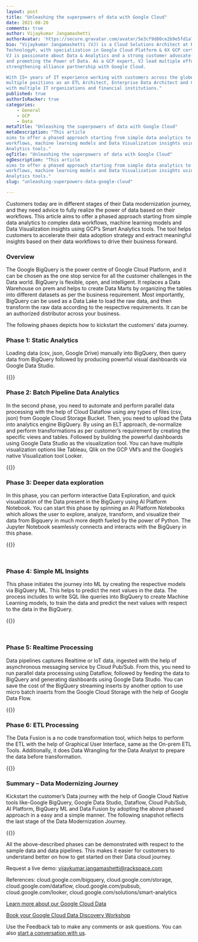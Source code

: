 ```yaml
---
layout: post
title: "Unleashing the superpowers of data with Google Cloud"
date: 2021-08-20
comments: true
author: Vijaykumar Jangamashetti
authorAvatar: 'https://secure.gravatar.com/avatar/5e3cf9d80ce2b9e5fd1a71bf6d06133c'
bio: "Vijaykumar Jangamashetti (VJ) is a Cloud Solutions Architect at Rackspace 
Technology®, with specialization in Google Cloud Platform & 6X GCP certified. 
VJ is passionate about Data & Analytics and a strong customer advocate--educating 
and promoting the Power of Data. As a GCP expert, VJ lead multiple efforts in 
strengthening alliance partnership with Google Cloud.

With 15+ years of IT experience working with customers across the globe with 
multiple positions as an ETL Architect, Enterprise Data Architect and Cloud Architect 
with multiple IT organizations and financial institutions."
published: true
authorIsRacker: true
categories:
    - General
    - GCP
    - Data
metaTitle: "Unleashing the superpowers of data with Google Cloud"
metaDescription: "This article 
aims to offer a phased approach starting from simple data analytics to complex data 
workflows, machine learning models and Data Visualization insights using GCP’s Smart 
Analytics tools."
ogTitle: "Unleashing the superpowers of data with Google Cloud"
ogDescription: "This article 
aims to offer a phased approach starting from simple data analytics to complex data 
workflows, machine learning models and Data Visualization insights using GCP’s Smart 
Analytics tools."
slug: "unleashing-superpowers-data-google-cloud"

---
```


Customers today are in different stages of their Data modernization journey, and they 
need advice to fully realize the power of data based on their workflows. This article 
aims to offer a phased approach starting from simple data analytics to complex data 
workflows, machine learning models and Data Visualization insights using GCP’s Smart 
Analytics tools. The tool helps customers to accelerate their data adoption strategy 
and extract meaningful insights based on their data workflows to drive their business 
forward. 

<!--more-->

### Overview

The Google BigQuery is the power centre of Google Cloud Platform, and it can be chosen 
as the one stop service for all the customer challenges in the Data world. BigQuery is 
flexible, open, and intelligent. It replaces a Data Warehouse on prem and helps to 
create Data Marts by organizing the tables into different datasets as per the business 
requirement. Most importantly, BigQuery can be used as a Data Lake to load the raw data, 
and then transform the raw data according to the respective requirements. It can be an 
authorized distributor across your business. 

The following phases depicts how to kickstart the customers’ data journey.

### Phase 1: Static Analytics

Loading data (csv, json, Google Drive) manually into BigQuery, then query data from BigQuery followed by producing powerful visual dashboards via Google Data Studio. 


 {{<img src="Picture1.png" title="" alt="">}}
 

### Phase 2: Batch Pipeline Data Analytics

In the second phase, you need to automate and perform parallel data processing with the help of Cloud Dataflow using any types of files (csv, json) from Google Cloud Storage Bucket. Then, you need to upload the Data into analytics engine BigQuery. By using an ELT approach, de-normalize and perform transformations as per customer’s requirement by creating the specific views and tables. Followed by building the powerful dashboards using Google Data Studio as the visualization tool. You can have multiple visualization options like Tableau, Qlik on the GCP VM’s and the Google’s native Visualization tool Looker. 


 {{<img src="Picture2.png" title="" alt="">}}
 

### Phase 3: Deeper data exploration

In this phase, you can perform interactive Data Exploration, and quick visualization of the Data present in the BigQuery using AI Platform Notebook. You can start this phase by spinning an AI Platform Notebooks which allows the user to explore, analyze, transform, and visualize their data from Bigquery in much more depth fueled by the power of Python. The Jupyter Notebook seamlessly connects and interacts with the BigQuery in this phase.


 {{<img src="Picture3.png" title="" alt="">}}

 
### Phase 4: Simple ML Insights
This phase initiates the journey into ML by creating the respective models via BigQuery ML. This helps to predict the next values in the data. The process includes to write SQL like queries into BigQuery to create Machine Learning models, to train the data and predict the next values with respect to the data in the BigQuery. 


 {{<img src="Picture4.png" title="" alt="">}}

 

### Phase 5: Realtime Processing
Data pipelines captures Realtime or IoT data, ingested with the help of asynchronous messaging service by Cloud Pub/Sub. From this, you need to run parallel data processing using Dataflow, followed by feeding the data to BigQuery and generating dashboards using Google Data Studio. You can save the cost of the BigQuery streaming inserts by another option to use micro batch inserts from the Google Cloud Storage with the help of Google Data Flow. 

 
{{<img src="Picture5.png" title="" alt="">}}
 

### Phase 6: ETL Processing
The Data Fusion is a no code transformation tool, which helps to perform the ETL with the help of Graphical User Interface, same as the On-prem ETL Tools. Additionally, it does Data Wrangling for the Data Analyst to prepare the data before transformation.

 
{{<img src="Picture6.png" title="" alt="">}}
 

### Summary – Data Modernizing Journey
Kickstart the customer’s Data journey with the help of Google Cloud Native tools like-Google BigQuery, Google Data Studio, Dataflow, Cloud Pub/Sub, AI Platform, BigQuery ML and Data Fusion by adopting the above phased approach in a easy and a simple manner.
The following snapshot reflects the last stage of the Data Modernization Journey.
 
{{<img src="Picture7.png" title="" alt="">}}

All the above-described phases can be demonstrated with respect to the sample data and data pipelines. This makes it easier for customers to understand better on how to get started on their Data cloud journey.

Request a live demo: vijaykumar.jangamashetti@rackspace.com 

References: cloud.google.com/bigquery, cloud.google.com/storage, cloud.google.com/dataflow, cloud.google.com/pubsub, cloud.google.com/looker, cloud.google.com/solutions/smart-analytics 

<a class="cta purple" id="cta" href="https://www.rackspace.com/data/google-cloud-data">Learn more about our Google Cloud Data</a>

<a class="cta purple" id="cta" href="https://www.rackspace.com/lp/gcp-data-discovery-workshop">Book your Google Cloud Data Discovery Workshop</a>

Use the Feedback tab to make any comments or ask questions. You can also
[start a conversation with us](https://www.rackspace.com/contact).
